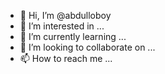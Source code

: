 - 👋 Hi, I’m @abdulloboy
- 👀 I’m interested in ...
- 🌱 I’m currently learning ...
- 💞️ I’m looking to collaborate on ...
- 📫 How to reach me ...

<!---
abdulloboy/abdulloboy is a ✨ special ✨ repository because its `README.md` (this file) appears on your GitHub profile.
You can click the Preview link to take a look at your changes.
--->
